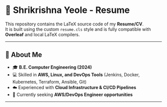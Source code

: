 # 📄 Shrikrishna Yeole - Resume

This repository contains the LaTeX source code of my **Resume/CV**.  
It is built using the custom `resume.cls` style and is fully compatible with **Overleaf** and local LaTeX compilers.

---

## 🚀 About Me
- 🎓 **B.E. Computer Engineering (2024)**
- 💻 Skilled in **AWS, Linux, and DevOps Tools** (Jenkins, Docker, Kubernetes, Terraform, Ansible, Git)
- ☁️ Experienced with **Cloud Infrastructure & CI/CD Pipelines**
- 📌 Currently seeking **AWS/DevOps Engineer opportunities**

---

